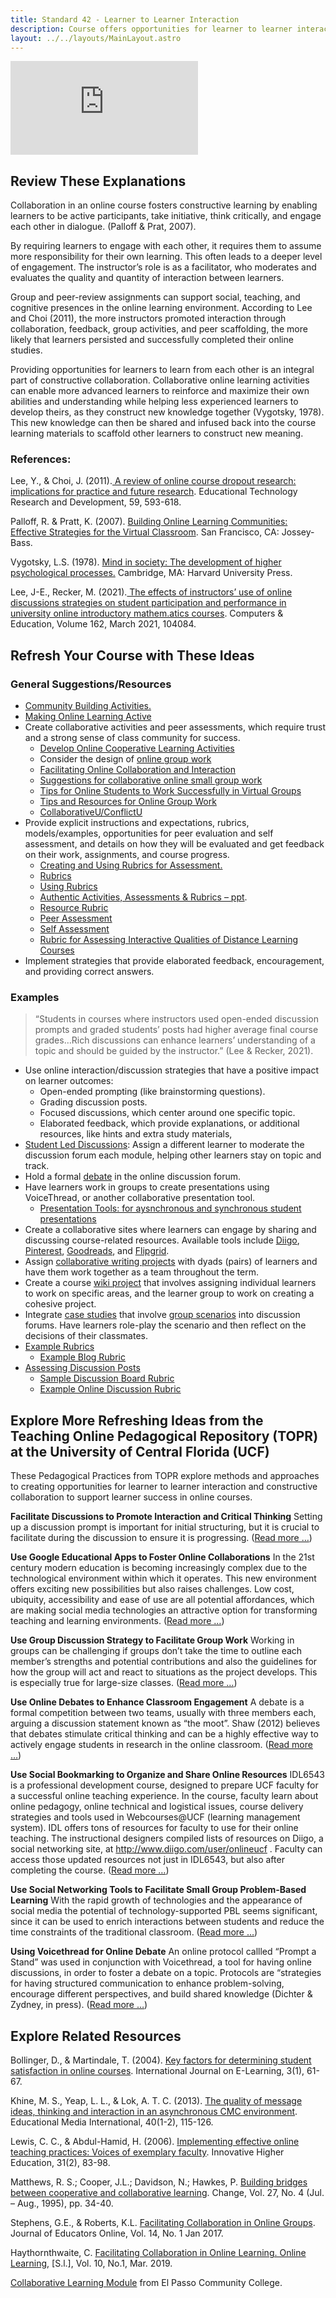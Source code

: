```yaml
---
title: Standard 42 - Learner to Learner Interaction
description: Course offers opportunities for learner to learner interaction and constructive collaboration.
layout: ../../layouts/MainLayout.astro
---
```

<iframe src="https://www.youtube.com/embed/bDQfylnw2D0" title="YouTube video player" frameborder="0" allow="accelerometer; autoplay; clipboard-write; encrypted-media; gyroscope; picture-in-picture" allowfullscreen></iframe>

## Review These Explanations

Collaboration in an online course fosters constructive learning by enabling learners to be active participants, take initiative, think critically, and engage each other in dialogue. (Palloff & Prat, 2007).

By requiring learners to engage with each other, it requires them to assume more responsibility for their own learning. This often leads to a deeper level of engagement. The instructor’s role is as a facilitator, who moderates and evaluates the quality and quantity of interaction between learners.

Group and peer-review assignments can support social, teaching, and cognitive presences in the online learning environment. According to Lee and Choi (2011), the more instructors promoted interaction through collaboration, feedback, group activities, and peer scaffolding, the more likely that learners persisted and successfully completed their online studies.

Providing opportunities for learners to learn from each other is an integral part of constructive collaboration. Collaborative online learning activities can enable more advanced learners to reinforce and maximize their own abilities and understanding while helping less experienced learners to develop theirs, as they construct new knowledge together (Vygotsky, 1978). This new knowledge can then be shared and infused back into the course learning materials to scaffold other learners to construct new meaning.

### References:

Lee, Y., & Choi, J. (2011).[ A review of online course dropout research: implications for practice and future research](https://link.springer.com/article/10.1007%2Fs11423-010-9177-y). Educational Technology Research and Development, 59, 593-618.

Palloff, R. & Pratt, K. (2007). [Building Online Learning Communities: Effective Strategies for the Virtual Classroom](https://www.amazon.com/Building-Online-Learning-Communities-Strategies/dp/0787988251). San Francisco, CA: Jossey-Bass.

Vygotsky, L.S. (1978). [Mind in society: The development of higher psychological processes.](https://www.amazon.com/Mind-Society-Development-Psychological-Processes/dp/0674576292) Cambridge, MA: Harvard University Press.

Lee, J-E., Recker, M. (2021).[ The effects of instructors’ use of online discussions strategies on student participation and performance in university online introductory mathem.atics courses](https://www.sciencedirect.com/science/article/abs/pii/S0360131520302827). Computers & Education, Volume 162, March 2021, 104084.

## Refresh Your Course with These Ideas

### General Suggestions/Resources
- [Community Building Activities.](https://onehe.org/equity-unbound/)
- [Making Online Learning Active ](https://www.insidehighered.com/blogs/higher-ed-gamma/making-online-learning-active)
- Create collaborative activities and peer assessments, which require trust and a strong sense of class community for success.
    - [Develop Online Cooperative Learning Activities](https://onlineteaching.open.suny.edu/page/cooperative-learning)
    - Consider the design of [online group work](https://docs.google.com/document/d/1CwYUv6RT5tsXh-XpybqXSwEpwFzdl1c3Hsf-klY4y44/edit?usp=sharing)
    - [Facilitating Online Collaboration and Interaction](https://minilogs.com/29i3x1c)
    - [Suggestions for collaborative online small group work](https://onlineteaching.open.suny.edu/page/groupwork)
    - [Tips for Online Students to Work Successfully in Virtual Groups](https://online.drexel.edu/news/group-tips.aspx)
    - [Tips and Resources for Online Group Work](https://docs.google.com/document/d/1CwYUv6RT5tsXh-XpybqXSwEpwFzdl1c3Hsf-klY4y44/edit?usp=sharing)
    - [CollaborativeU/ConflictU](https://oer.suny.edu/courses/collaborativeu-oli/)
- Provide explicit instructions and expectations, rubrics, models/examples, opportunities for peer evaluation and self assessment, and details on how they will be evaluated and get feedback on their work, assignments, and course progress.
    - [Creating and Using Rubrics for Assessment.](https://www.uwstout.edu/academics/online-distance-education/online-professional-development/educational-resources-rubrics/creating-and-using-rubrics-assessment)
    - [Rubrics](https://www.wwu.edu/teachinghandbook/evaluation_of_learning/rubric.shtml)
    - [Using Rubrics](https://teaching.cornell.edu/teaching-resources/assessment-evaluation/using-rubrics)
    - [Authentic Activities, Assessments & Rubrics – ppt](https://www.oakland.edu/Assets/Oakland/cetl/files-and-documents/PowerPoints/Fall2017Workshops/AuthenticAssessmentandRubrics_26Sept2017.pdf).
    - [Resource Rubric](https://libraries.psu.edu/research/how/evaluating-information-rubric)
    - [Peer Assessment](https://teaching.cornell.edu/teaching-resources/assessment-evaluation/peer-assessment)
    - [Self Assessment](https://teaching.cornell.edu/teaching-resources/assessment-evaluation/self-assessment)
    - [Rubric for Assessing Interactive Qualities of Distance Learning Courses](https://www.westga.edu/~distance/roblyer32.html)
- Implement strategies that provide elaborated feedback, encouragement, and providing correct answers.

### Examples

> “Students in courses where instructors used open-ended discussion prompts and graded students’ posts had higher average final course grades…Rich discussions can enhance learners’ understanding of a topic and should be guided by the instructor.” (Lee & Recker, 2021).

- Use online interaction/discussion strategies that have a positive impact on learner outcomes:
    - Open-ended prompting (like brainstorming questions).
    - Grading discussion posts.
    - Focused discussions, which center around one specific topic.
    - Elaborated feedback, which provide explanations, or additional resources, like hints and extra study materials,
- [Student Led Discussions](https://files.eric.ed.gov/fulltext/EJ909855.pdf): Assign a different learner to moderate the discussion forum each module, helping other learners stay on topic and track.
- Hold a formal [debate](https://www.uis.edu/ion/resources/instructional-activities-index/debate/) in the online discussion forum.
- Have learners work in groups to create presentations using VoiceThread, or another collaborative presentation tool.
    - [Presentation Tools: for aysnchronous and synchronous student presentations](https://docs.google.com/document/d/1kg1nTF1C-SQOrFhJSSPozUTrP13ZESNYjlXTeGLzzek/edit?usp=sharing)
- Create a collaborative sites where learners can engage by sharing and discussing course-related resources. Available tools include [Diigo](https://docs.google.com/document/d/1YHcoIIdUkLu4I1GE40YBeHH_zYyEIje2m6XhQ1GVA-g/edit?usp=sharing), [Pinterest](https://www.pinterest.com/alexpickett/etap640/), [Goodreads](https://www.goodreads.com/list/user_vote/4223288), and [Flipgrid](https://flipgrid.com/257ed6cc).
- Assign [collaborative writing projects](https://www.vanderbilt.edu/bold/tools/collaborative-writing/) with dyads (pairs) of learners and have them work together as a team throughout the term.
- Create a course [wiki project](https://www.uis.edu/ion/resources/instructional-activities-index/wikis/) that involves assigning individual learners to work on specific areas, and the learner group to work on creating a cohesive project.
- Integrate [case studies](https://www.uis.edu/ion/resources/instructional-activities-index/case-studies-case-based-instruction/) that involve [group scenarios](https://www.uis.edu/ion/resources/instructional-activities-index/group-problem-solving/) into discussion forums. Have learners role-play the scenario and then reflect on the decisions of their classmates.
- [Example Rubrics](https://www.rcampus.com/rubricshellc.cfm?mode=gallery&sms=publicrub&glid=4&sid=1000&)
    - [Example Blog Rubric](https://etap640.edublogs.org/2008/06/02/reflections-blog-post-grading-rubric/)
- [Assessing Discussion Posts](https://drive.google.com/file/d/1ulY59yF8CDZDiXZzredknN6n5TTTcBG7/view)
    - [Sample Discussion Board Rubric](http://www1.udel.edu/janet/MARC2006/rubric.html)
    - [Example Online Discussion Rubric](https://www2.uwstout.edu/content/profdev/rubrics/discussionrubric.html)

## Explore More Refreshing Ideas from the Teaching Online Pedagogical Repository (TOPR) at the University of Central Florida (UCF)

These Pedagogical Practices from TOPR explore methods and approaches to creating opportunities for learner to learner interaction and constructive collaboration to support learner success in online courses.

**Facilitate Discussions to Promote Interaction and Critical Thinking**
Setting up a discussion prompt is important for initial structuring, but it is crucial to facilitate during the discussion to ensure it is progressing. ([Read more …](https://topr.online.ucf.edu/facilitate-discussions/))

**Use Google Educational Apps to Foster Online Collaborations**
In the 21st century modern education is becoming increasingly complex due to the technological environment within which it operates. This new environment offers exciting new possibilities but also raises challenges. Low cost, ubiquity, accessibility and ease of use are all potential affordances, which are making social media technologies an attractive option for transforming teaching and learning environments. ([Read more …](https://topr.online.ucf.edu/use-google-educational-apps-to-foster-online-collaborations/))

**Use Group Discussion Strategy to Facilitate Group Work**
Working in groups can be challenging if groups don’t take the time to outline each member’s strengths and potential contributions and also the guidelines for how the group will act and react to situations as the project develops. This is especially true for large-size classes. ([Read more …](https://topr.online.ucf.edu/use-online-debates-to-enhance-classroom-engagement/))

**Use Online Debates to Enhance Classroom Engagement**
A debate is a formal competition between two teams, usually with three members each, arguing a discussion statement known as “the moot”. Shaw (2012) believes that debates stimulate critical thinking and can be a highly effective way to actively engage students in research in the online classroom. ([Read more …](https://topr.online.ucf.edu/use-online-debates-to-enhance-classroom-engagement/))

**Use Social Bookmarking to Organize and Share Online Resources**
IDL6543 is a professional development course, designed to prepare UCF faculty for a successful online teaching experience. In the course, faculty learn about online pedagogy, online technical and logistical issues, course delivery strategies and tools used in Webcourses@UCF (learning management system). IDL offers tons of resources for faculty to use for their online teaching. The instructional designers compiled lists of resources on Diigo, a social networking site, at http://www.diigo.com/user/onlineucf . Faculty can access those updated resources not just in IDL6543, but also after completing the course. ([Read more …](https://topr.online.ucf.edu/social-bookmarking/))

**Use Social Networking Tools to Facilitate Small Group Problem-Based Learning**
With the rapid growth of technologies and the appearance of social media the potential of technology-supported PBL seems significant, since it can be used to enrich interactions between students and reduce the time constraints of the traditional classroom. ([Read more …](https://topr.online.ucf.edu/use-social-networking-tools-to-facilitate-small-group-problem-based-learning/))

**Using Voicethread for Online Debate**
An online protocol callled “Prompt a Stand” was used in conjunction with Voicethread, a tool for having online discussions, in order to foster a debate on a topic. Protocols are “strategies for having structured communication to enhance problem-solving, encourage different perspectives, and build shared knowledge (Dichter & Zydney, in press). ([Read more …](https://topr.online.ucf.edu/using-voicethread-for-online-debate/))

## Explore Related Resources

Bollinger, D., & Martindale, T. (2004). [Key factors for determining student satisfaction in online courses](https://www.learntechlib.org/d/2226). International Journal on E-Learning, 3(1), 61-67.

Khine, M. S., Yeap, L. L., & Lok, A. T. C. (2013). [The quality of message ideas, thinking and interaction in an asynchronous CMC environment](https://eric.ed.gov/?id=EJ673487). Educational Media International, 40(1-2), 115-126.

Lewis, C. C., & Abdul-Hamid, H. (2006). [Implementing effective online teaching practices: Voices of exemplary faculty](https://link.springer.com/article/10.1007/s10755-006-9010-z). Innovative Higher Education, 31(2), 83-98.

Matthews, R. S.; Cooper, J.L.; Davidson, N.; Hawkes, P. [Building bridges between cooperative and collaborative learning](https://bgillmayberry.webs.com/Building%20Bridges.pdf). Change, Vol. 27, No. 4 (Jul. – Aug., 1995), pp. 34-40.

Stephens, G.E., & Roberts, K.L. [Facilitating Collaboration in Online Groups](https://files.eric.ed.gov/fulltext/EJ1133614.pdf). Journal of Educators Online, Vol. 14, No. 1 Jan 2017.

Haythornthwaite, C. [Facilitating Collaboration in Online Learning. Online Learning](https://olj.onlinelearningconsortium.org/index.php/olj/article/view/1769), [S.l.], Vol. 10, No.1, Mar. 2019.

[Collaborative Learning Module](http://texascollaborative.org/Collaborative_Learning_Module.htm) from El Passo Community College.